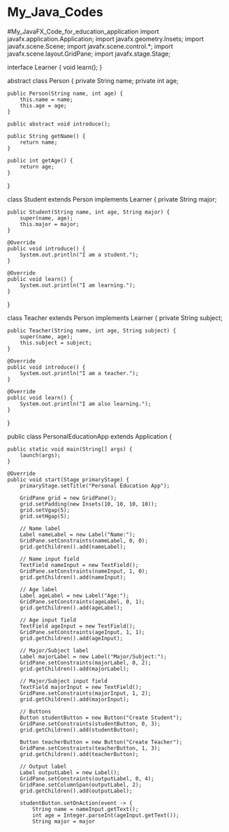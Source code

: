 # My_Java_Codes
#My_JavaFX_Code_for_education_application
import javafx.application.Application;
import javafx.geometry.Insets;
import javafx.scene.Scene;
import javafx.scene.control.*;
import javafx.scene.layout.GridPane;
import javafx.stage.Stage;

interface Learner {
    void learn();
}

abstract class Person {
    private String name;
    private int age;

    public Person(String name, int age) {
        this.name = name;
        this.age = age;
    }

    public abstract void introduce();

    public String getName() {
        return name;
    }

    public int getAge() {
        return age;
    }
}

class Student extends Person implements Learner {
    private String major;

    public Student(String name, int age, String major) {
        super(name, age);
        this.major = major;
    }

    @Override
    public void introduce() {
        System.out.println("I am a student.");
    }

    @Override
    public void learn() {
        System.out.println("I am learning.");
    }
}

class Teacher extends Person implements Learner {
    private String subject;

    public Teacher(String name, int age, String subject) {
        super(name, age);
        this.subject = subject;
    }

    @Override
    public void introduce() {
        System.out.println("I am a teacher.");
    }

    @Override
    public void learn() {
        System.out.println("I am also learning.");
    }
}

public class PersonalEducationApp extends Application {

    public static void main(String[] args) {
        launch(args);
    }

    @Override
    public void start(Stage primaryStage) {
        primaryStage.setTitle("Personal Education App");

        GridPane grid = new GridPane();
        grid.setPadding(new Insets(10, 10, 10, 10));
        grid.setVgap(5);
        grid.setHgap(5);

        // Name label
        Label nameLabel = new Label("Name:");
        GridPane.setConstraints(nameLabel, 0, 0);
        grid.getChildren().add(nameLabel);

        // Name input field
        TextField nameInput = new TextField();
        GridPane.setConstraints(nameInput, 1, 0);
        grid.getChildren().add(nameInput);

        // Age label
        Label ageLabel = new Label("Age:");
        GridPane.setConstraints(ageLabel, 0, 1);
        grid.getChildren().add(ageLabel);

        // Age input field
        TextField ageInput = new TextField();
        GridPane.setConstraints(ageInput, 1, 1);
        grid.getChildren().add(ageInput);

        // Major/Subject label
        Label majorLabel = new Label("Major/Subject:");
        GridPane.setConstraints(majorLabel, 0, 2);
        grid.getChildren().add(majorLabel);

        // Major/Subject input field
        TextField majorInput = new TextField();
        GridPane.setConstraints(majorInput, 1, 2);
        grid.getChildren().add(majorInput);

        // Buttons
        Button studentButton = new Button("Create Student");
        GridPane.setConstraints(studentButton, 0, 3);
        grid.getChildren().add(studentButton);

        Button teacherButton = new Button("Create Teacher");
        GridPane.setConstraints(teacherButton, 1, 3);
        grid.getChildren().add(teacherButton);

        // Output label
        Label outputLabel = new Label();
        GridPane.setConstraints(outputLabel, 0, 4);
        GridPane.setColumnSpan(outputLabel, 2);
        grid.getChildren().add(outputLabel);

        studentButton.setOnAction(event -> {
            String name = nameInput.getText();
            int age = Integer.parseInt(ageInput.getText());
            String major = major
